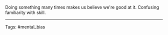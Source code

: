 Doing something many times makes us believe we're good at it.
Confusing familiarity with skill.

_________________
Tags: #mental_bias 